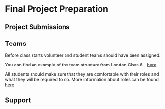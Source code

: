# Final Project Preparation

## Project Submissions

## Teams

Before class starts volunteer and student teams should have been assigned.

You can find an example of the team structure from London Class 6 - [here](https://docs.google.com/spreadsheets/d/118OW-fpJfv2ZMOtQfTYkTmQUg2rTQXq5xBCzy9JdWMk/edit#gid=0)

All students should make sure that they are comfortable with their roles and what they will be required to do. More information about roles can be found [here](./roles)

## Support
